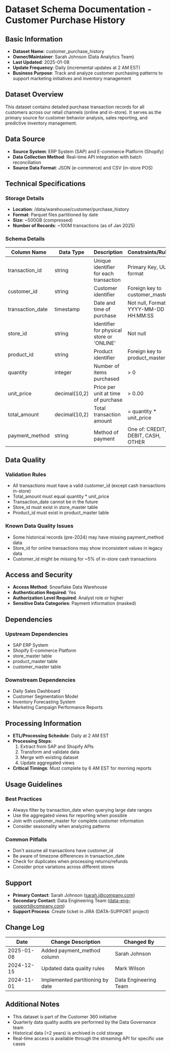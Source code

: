 # Dataset Schema Documentation - Customer Purchase History

## Basic Information
- **Dataset Name**: customer_purchase_history
- **Owner/Maintainer**: Sarah Johnson (Data Analytics Team)
- **Last Updated**: 2025-01-08
- **Update Frequency**: Daily (incremental updates at 2 AM EST)
- **Business Purpose**: Track and analyze customer purchasing patterns to support marketing initiatives and inventory management

## Dataset Overview
This dataset contains detailed purchase transaction records for all customers across our retail channels (online and in-store). It serves as the primary source for customer behavior analysis, sales reporting, and predictive inventory management.

## Data Source
- **Source System**: ERP System (SAP) and E-commerce Platform (Shopify)
- **Data Collection Method**: Real-time API integration with batch reconciliation
- **Source Data Format**: JSON (e-commerce) and CSV (in-store POS)

## Technical Specifications
### Storage Details
- **Location**: /data/warehouse/customer/purchase_history
- **Format**: Parquet files partitioned by date
- **Size**: ~500GB (compressed)
- **Number of Records**: ~100M transactions (as of Jan 2025)

### Schema Details
| Column Name | Data Type | Description | Constraints/Rules | Example Value |
|------------|-----------|-------------|-------------------|---------------|
| transaction_id | string | Unique identifier for each transaction | Primary Key, UUID format | "f47ac10b-58cc-4372-a567-0e02b2c3d479" |
| customer_id | string | Customer identifier | Foreign key to customer_master | "CUST123456" |
| transaction_date | timestamp | Date and time of purchase | Not null, Format: YYYY-MM-DD HH:MM:SS | "2025-01-08 14:30:22" |
| store_id | string | Identifier for physical store or 'ONLINE' | Not null | "STORE_NYC_001" |
| product_id | string | Product identifier | Foreign key to product_master | "PROD789012" |
| quantity | integer | Number of items purchased | > 0 | 2 |
| unit_price | decimal(10,2) | Price per unit at time of purchase | > 0.00 | 29.99 |
| total_amount | decimal(10,2) | Total transaction amount | = quantity * unit_price | 59.98 |
| payment_method | string | Method of payment | One of: CREDIT, DEBIT, CASH, OTHER | "CREDIT" |

## Data Quality
### Validation Rules
- All transactions must have a valid customer_id (except cash transactions in-store)
- Total_amount must equal quantity * unit_price
- Transaction_date cannot be in the future
- Store_id must exist in store_master table
- Product_id must exist in product_master table

### Known Data Quality Issues
- Some historical records (pre-2024) may have missing payment_method data
- Store_id for online transactions may show inconsistent values in legacy data
- Customer_id might be missing for ~5% of in-store cash transactions

## Access and Security
- **Access Method**: Snowflake Data Warehouse
- **Authentication Required**: Yes
- **Authorization Level Required**: Analyst role or higher
- **Sensitive Data Categories**: Payment information (masked)

## Dependencies
### Upstream Dependencies
- SAP ERP System
- Shopify E-commerce Platform
- store_master table
- product_master table
- customer_master table

### Downstream Dependencies
- Daily Sales Dashboard
- Customer Segmentation Model
- Inventory Forecasting System
- Marketing Campaign Performance Reports

## Processing Information
- **ETL/Processing Schedule**: Daily at 2 AM EST
- **Processing Steps**:
  1. Extract from SAP and Shopify APIs
  2. Transform and validate data
  3. Merge with existing dataset
  4. Update aggregated views
- **Critical Timings**: Must complete by 6 AM EST for morning reports

## Usage Guidelines
### Best Practices
- Always filter by transaction_date when querying large date ranges
- Use the aggregated views for reporting when possible
- Join with customer_master for complete customer information
- Consider seasonality when analyzing patterns

### Common Pitfalls
- Don't assume all transactions have customer_id
- Be aware of timezone differences in transaction_date
- Check for duplicates when processing returns/refunds
- Consider price variations across different stores

## Support
- **Primary Contact**: Sarah Johnson (sarah.j@company.com)
- **Secondary Contact**: Data Engineering Team (data-eng-support@company.com)
- **Support Process**: Create ticket in JIRA (DATA-SUPPORT project)

## Change Log
| Date | Change Description | Changed By |
|------|-------------------|------------|
| 2025-01-08 | Added payment_method column | Sarah Johnson |
| 2024-12-15 | Updated data quality rules | Mark Wilson |
| 2024-11-01 | Implemented partitioning by date | Data Engineering Team |

## Additional Notes
- This dataset is part of the Customer 360 initiative
- Quarterly data quality audits are performed by the Data Governance team
- Historical data (>2 years) is archived in cold storage
- Real-time access is available through the streaming API for specific use cases